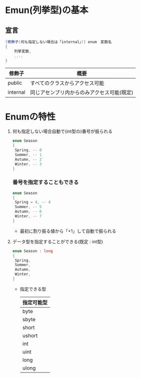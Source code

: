 # Emun(列挙型)の基本

## 宣言

```C#
[修飾子(何も指定しない場合は「internal」)] enum　変数名
{
	列挙変数,
	....
}
```

| 修飾子   | 概要                                       |
| -------- | ------------------------------------------ |
| public   | すべてのクラスからアクセス可能             |
| internal | 同じアセンブリ内からのみアクセス可能(既定) |

# Enumの特性

1. 何も指定しない場合自動で(int型の)番号が振られる

   ```C#
   enum Season 
   {
   	Spring,	-- 0
   	Summer, -- 1
   	Autumn, -- 2
   	Winter, -- 3
   }
   ```

   ### 番号を指定することもできる

   ```C#
   enum Season 
   {
   	Spring = 4, -- 4
   	Summer, -- 5
   	Autumn, -- 6
   	Winter, -- 7
   }
   ```

   - 最初に割り振る値から「+1」して自動で振られる

   

2. データ型を指定することができる(既定 : int型)

   ```C#
   enum Season : long
   {
   	Spring,
   	Summer,
   	Autumn,
   	Winter,
   }
   ```

   - 指定できる型

     | 指定可能型 |
     | ---------- |
     | byte       |
     | sbyte      |
     | short      |
     | ushort     |
     | int        |
     | uint       |
     | long       |
     | ulong      |
